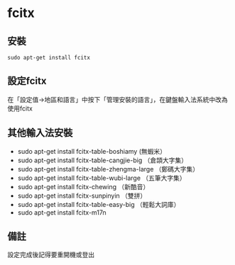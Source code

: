 # fcitx

## 安裝

```
sudo apt-get install fcitx
```

## 設定fcitx
在「設定值->地區和語言」中按下「管理安裝的語言」，在鍵盤輸入法系統中改為使用fcitx


## 其他輸入法安裝
- sudo apt-get install fcitx-table-boshiamy (無蝦米）
- sudo apt-get install fcitx-table-cangjie-big （倉頡大字集）
- sudo apt-get install fcitx-table-zhengma-large （鄭碼大字集）
- sudo apt-get install fcitx-table-wubi-large （五筆大字集）
- sudo apt-get install fcitx-chewing （新酷音）
- sudo apt-get install fcitx-sunpinyin （雙拼）
- sudo apt-get install fcitx-table-easy-big （輕鬆大詞庫）
- sudo apt-get install fcitx-m17n


## 備註
設定完成後記得要重開機或登出